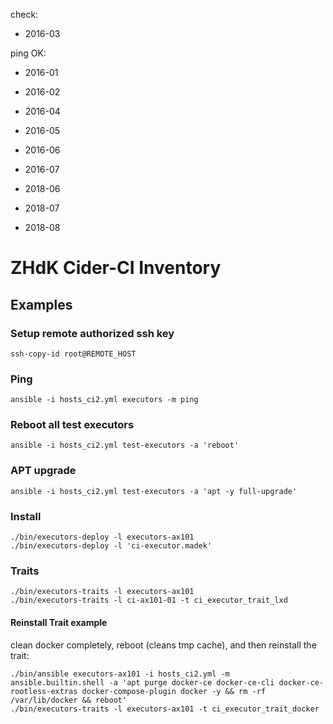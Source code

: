 check:

* 2016-03

ping OK:

* 2016-01
* 2016-02
* 2016-04
* 2016-05
* 2016-06
* 2016-07

* 2018-06
* 2018-07
* 2018-08


ZHdK Cider-CI Inventory
=======================

Examples
--------


### Setup remote authorized ssh key

    ssh-copy-id root@REMOTE_HOST


### Ping

    ansible -i hosts_ci2.yml executors -m ping

### Reboot all test executors

    ansible -i hosts_ci2.yml test-executors -a 'reboot'


### APT upgrade

    ansible -i hosts_ci2.yml test-executors -a 'apt -y full-upgrade'

### Install

    ./bin/executors-deploy -l executors-ax101
    ./bin/executors-deploy -l 'ci-executor.madek'

### Traits


    ./bin/executors-traits -l executors-ax101
    ./bin/executors-traits -l ci-ax101-01 -t ci_executor_trait_lxd


#### Reinstall Trait example

clean docker completely, reboot (cleans tmp cache), and then reinstall the trait:

    ./bin/ansible executors-ax101 -i hosts_ci2.yml -m ansible.builtin.shell -a 'apt purge docker-ce docker-ce-cli docker-ce-rootless-extras docker-compose-plugin docker -y && rm -rf /var/lib/docker && reboot'
    ./bin/executors-traits -l executors-ax101 -t ci_executor_trait_docker



